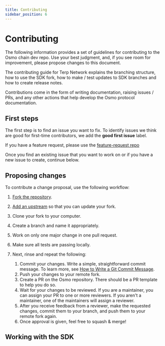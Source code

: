 ```yaml
---
title: Contributing
sidebar_position: 6
---
```

# Contributing

The following information provides a set of guidelines for contributing to the Osmo chain dev repo. Use your best judgment, and, if you see room for improvement, please propose changes to this document.

The contributing guide for Terp Network explains the branching structure, how to use the SDK fork, how to make / test updates to SDK branches and how to create release notes.

Contributions come in the form of writing documentation, raising issues / PRs, and any other actions that help develop the Osmo protocol documentation.

## First steps

The first step is to find an issue you want to fix. To identify issues we think are good for first-time contributors, we add the **good first issue** label.

If you have a feature request, please use the [feature-request repo](https://github.com/terpnetwork/feature-requests)

Once you find an existing issue that you want to work on or if you have a new issue to create, continue below.

## Proposing changes

To contribute a change proposal, use the following workflow:

1. [Fork the repository](https://github.com/terpnetwork/terp-core).
2. [Add an upstream](https://docs.github.com/en/github/collaborating-with-pull-requests/working-with-forks/syncing-a-fork) so that you can update your fork.
3. Clone your fork to your computer.
4. Create a branch and name it appropriately.
5. Work on only one major change in one pull request.
6. Make sure all tests are passing locally.
7. Next, rinse and repeat the following:

    1. Commit your changes. Write a simple, straightforward commit message. To learn more, see [How to Write a Git Commit Message](https://chris.beams.io/posts/git-commit/).
    2. Push your changes to your remote fork.
    3. Create a PR on the Osmo repository. There should be a PR template to help you do so.
    4. Wait for your changes to be reviewed. If you are a maintainer, you can assign your PR to one or more reviewers. If you aren't a maintainer, one of the maintainers will assign a reviewer.
    5. After you receive feedback from a reviewer, make the requested changes, commit them to your branch, and push them to your remote fork again.
    6. Once approval is given, feel free to squash & merge!

## Working with the SDK

